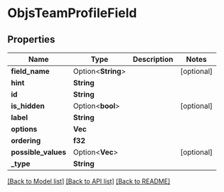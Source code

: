 # ObjsTeamProfileField

## Properties

Name | Type | Description | Notes
------------ | ------------- | ------------- | -------------
**field_name** | Option<**String**> |  | [optional]
**hint** | **String** |  | 
**id** | **String** |  | 
**is_hidden** | Option<**bool**> |  | [optional]
**label** | **String** |  | 
**options** | **Vec<String>** |  | 
**ordering** | **f32** |  | 
**possible_values** | Option<**Vec<String>**> |  | [optional]
**_type** | **String** |  | 

[[Back to Model list]](../README.md#documentation-for-models) [[Back to API list]](../README.md#documentation-for-api-endpoints) [[Back to README]](../README.md)


